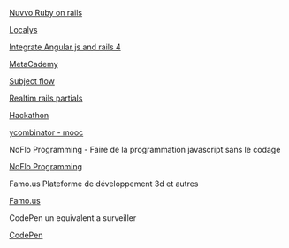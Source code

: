 [Nuvvo Ruby on rails ](http://rails.nuvvo.com/lesson/6371-action-controller-parameters)

[Localys](http://www.localytics.com/blog/2014/a-year-on-angular-on-rails-a-retrospective/)

[Integrate Angular js and rails 4](https://shellycloud.com/blog/2013/10/how-to-integrate-angularjs-with-rails-4)

[MetaCademy](http://metacademy.org/)

[Subject flow](http://subjectflow.com/)

[Realtim rails partials](https://www.youtube.com/watch?v=rant5ez8wqg#t=212)

[Hackathon](http://hackerisland.bemyapp.com/?utm_source=bemyapp&utm_medium=email&utm_content=celine&utm_campaign=hackerisland)

[ycombinator - mooc](https://news.ycombinator.com/item?id=7634565)

NoFlo Programming - Faire de la programmation javascript sans le  codage

[NoFlo Programming](http://noflojs.org/)

Famo.us Plateforme de développement 3d et autres

[Famo.us](https://famo.us/)

CodePen un equivalent a surveiller

[CodePen](http://codepen.io/)